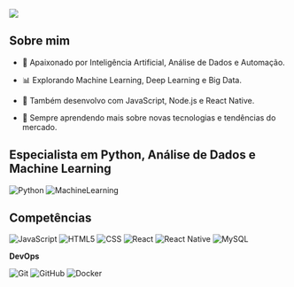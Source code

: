 ![](https://komarev.com/ghpvc/?username=iuricode&color=006bed)

## Sobre mim

- 🤖 Apaixonado por Inteligência Artificial, Análise de Dados e Automação.

- 📊 Explorando Machine Learning, Deep Learning e Big Data.

- 🚀 Também desenvolvo com JavaScript, Node.js e React Native.

- 🌱 Sempre aprendendo mais sobre novas tecnologias e tendências do mercado.

## Especialista em Python, Análise de Dados e Machine Learning
![Python](https://imgs.search.brave.com/0FFnbywRfu8rgMGOdydKvEn0r4iDKORLxXOQN-LLDvU/rs:fit:860:0:0:0/g:ce/aHR0cHM6Ly9zdGF0/aWMtMDAuaWNvbmR1/Y2suY29tL2Fzc2V0/cy4wMC9weXRob24t/aWNvbi0yNTZ4MjU0/LW03bjcyY2UzLnBu/Zw)
![MachineLearning](https://imgs.search.brave.com/ZiwG1PAnKvbrrCAvs3PDry73eN2C_P_xOMRsQQVRc_A/rs:fit:860:0:0:0/g:ce/aHR0cHM6Ly9jZG4t/aWNvbnMtcG5nLmZy/ZWVwaWsuY29tLzI1/Ni8yMTcyLzIxNzI4/OTEucG5nP3NlbXQ9/YWlzX2h5YnJpZA)

## Competências
![JavaScript](https://img.shields.io/badge/-JavaScript-333333?style=flat&logo=javascript)
![HTML5](https://img.shields.io/badge/-HTML5-333333?style=flat&logo=HTML5)
![CSS](https://img.shields.io/badge/-CSS-333333?style=flat&logo=CSS3&logoColor=1572B6)
![React](https://img.shields.io/badge/-React-333333?style=flat&logo=react)
![React Native](https://img.shields.io/badge/-React%20Native-333333?style=flat&logo=react)
![MySQL](https://img.shields.io/badge/-MySQL-333333?style=flat&logo=mysql)


**DevOps**

![Git](https://img.shields.io/badge/-Git-333333?style=flat&logo=git)
![GitHub](https://img.shields.io/badge/-GitHub-333333?style=flat&logo=github)
![Docker](https://img.shields.io/badge/-Docker-333333?style=flat&logo=docker)

<br/>

<a href="https://github.com/pietroviannadeveloper" title="Perfil do Pietro">
</a>


